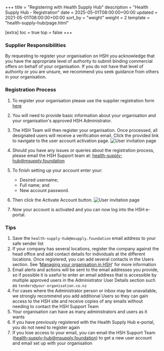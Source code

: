 +++
title = "Registering with Health Supply Hub"
description = "Health Supply Hub - Registration"
date = 2025-05-01T08:00:00+00:00
updated = 2021-05-01T08:00:00+00:00
sort_by = "weight"
weight = 2
template = "health-supply-hub/page.html"

[extra]
toc = true
top = false
+++

### Supplier Responsibilities

By requesting to register your organisation on HSH you acknowledge that you have the appropriate level of authority to submit binding commercial offers on behalf of your organisation. If you do not have that level of authority or you are unsure, we recommend you seek guidance from others in your organisation.

### Registration Process

1. To register your organisation please use the supplier registration form [here](https://forms.gle/oDDwAKKB3B6gMWPW7)
2. You will need to provide basic information about your organisation and your organisation's approved HSH Administrator.

3. The HSH Team will then register your organisation. Once processed, all designated users will receive a verification email. Click the provided link to navigate to the user account activation page.
   ![User invitation page](/health-supply-hub/images/invited_email.png)

4. Should you have any issues or queries about the registration process, please email the HSH Support team at:
   health-supply-hub@msupply.foundation

5. To finish setting up your account enter your:
   - Desired username;
   - Full name; and
   - New account password.
6. Then click the Activate Account button.
   ![User invitation page](/health-supply-hub/images/activate_user_account.png)
7. Now your account is activated and you can now log into the HSH e-portal.

### Tips

1. Save the `health-supply-hub@msupply.foundation` email address to your safe sender list
1. If your company has several locations, register the company against the head office and add contact details for individuals at the different locations. Once registered, you can add several contacts in the Users section. See ‘[Managing your organisation in HSH](/health-supply-hub/managing-users/)' for more information
1. Email alerts and actions will be sent to the email addresses you provide, so if possible it is useful to enter an email address that is accessible by multiple approved users in the Administrator User Details section such as `tenders@your-organisation.co.nz`
1. For cases where the Administrator person or inbox may be unavailable, we strongly recommend you add additional Users so they can gain access to the HSH site and receive copies of any emails without needing to contact the HSH Support Team
1. Your organisation can have as many administrators and users as it wants
1. If you have previously registered with the Health Supply Hub e-portal, you do not need to register again
1. If you lose access to your email, you can email the HSH Support Team (health-supply-hub@msupply.foundation) to get a new user account and email set up with your organisation
